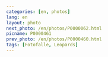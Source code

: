 ```yaml
---
categories: [en, photos]
lang: en
layout: photo
next_photo: /en/photos/P0000062.html
picname: P0000461
prev_photo: /en/photos/P0000460.html
tags: [Fotofalle, Leopards]
---
```

